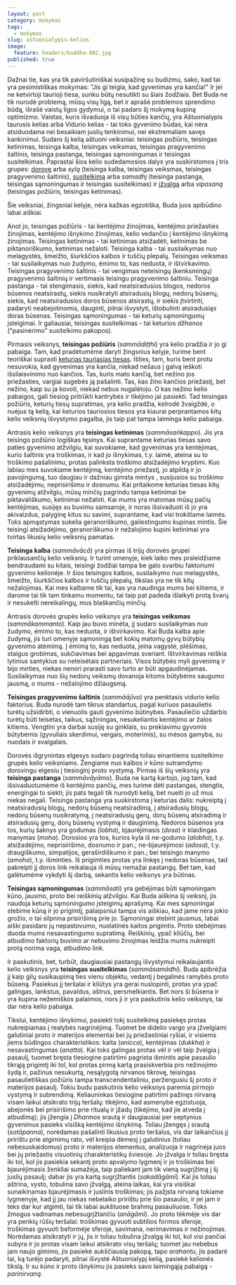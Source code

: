 ```yaml
---
layout: post
category: mokymas
tags:
  - mokymas
slug: astuonialypis-kelias
image:
  feature: headers/buddha-002.jpg
published: true
---
```


Dažnai tie, kas yra tik paviršutiniškai susipažinę su budizmu, sako, kad tai yra pesimistiškas mokymas: "Jis gi teigia, kad gyvenimas yra kančia!" Ir jei ne ketvirtoji taurioji tiesa, sunku būtų nesutikti su šiais žodžiais. Bet Buda ne tik nurodė problemą, mūsų visų ligą, bet ir aprašė problemos sprendimo būdą, išrašė vaistų ligos gydymui, o tai padaro šį mokymą kupiną optimizmo. Vaistas, kuris išvaduoja iš visų būties kančių, yra Aštuonialypis taurusis kelias arba Vidurio kelias - tai toks gyvenimo būdas, kai nėra atsiduodama nei besaikiam juslių tenkinimui, nei ekstremaliam savęs kankinimui.  Sudaro šį kelią aštuoni veiksniai: teisingas požiūris, teisingas ketinimas, teisinga kalba, teisingas veiksmas, teisingas pragyvenimo šaltinis, teisinga pastanga, teisingas sąmoningumas ir teisingas susitelkimas. Paprastai šios kelio sudedamosios dalys yra suskirstomos į tris grupes: <a href=http://polyhexlabs.com/theravada/praktika/post-dorove>dorovę</a> arba *sylą* (teisinga kalba, teisingas veiksmas, teisingas pragyvenimo šaltinis), <a href=http://polyhexlabs.com/theravada/praktika/post-meditacija>susitelkimą</a> arba *samadhį* (teisinga pastanga, teisingas sąmoningumas ir teisingas susitelkimas) ir <a href=http://polyhexlabs.com/theravada/praktika/post-meditacija>įžvalgą</a> arba *vipasaną* (teisingas požiūris, teisingas ketinimas).

Šie veiksniai, žingsniai kelyje, nėra kažkas egzotiška, Buda juos apibūdino labai aiškiai.

Anot jo, teisingas požiūris - tai kentėjimo žinojimas, kentėjimo priežasties žinojimas, kentėjimo išnykimo žinojimas, kelio vedančio į kentėjimo išnykimą žinojimas. Teisingas ketinimas - tai ketinimas atsižadėti, ketinimas be piktanoriškumo, ketinimas nežaloti. Teisinga kalba - tai susilaikymas nuo melagystės, šmeižto, šiurkščios kalbos ir tuščių plepalų. Teisingas veiksmas - tai susilaikymas nuo žudymo, ėmimo to, kas neduota, ir ištvirkavimo. Teisingas pragyvenimo šaltinis - tai vengimas neteisingų (kenksmingų) pragyvenimo šaltinių ir vertimasis teisingu pragyvenimo šaltiniu. Teisinga pastanga - tai stengimasis, siekis, kad neatsiradusios blogos, nedoros būsenos neatsirastų, siekis nusikratyti atsiradusių blogų, nedorų būsenų, siekis, kad neatsiradusios doros būsenos atsirastų, ir siekis įtvirtinti, padaryti neabejotinomis, dauginti, pilnai išvystyti, ištobulinti atsiradusiąs doras būsenas. Teisingas sąmoningumas - tai keturių sąmoningumų įsteigimai. Ir galiausiai, teisingas susitelkimas - tai keturios *džhanos* ("pasinėrimo" susitelkimo pakopos).

<!--break-->

Pirmasis veiksnys, **teisingas požiūris** (*sammādiṭṭhi*) yra kelio pradžia ir jo gi pabaiga. Tam, kad pradėtumėme daryti žingsnius kelyje, turime bent teoriškai suprasti <a href="mokymas/post-keturios-tauriosios-tiesos">keturias tauriąsias tiesas</a>. Išties, tam, kuris bent protu nesuvokia, kad gyvenimas yra kančia, niekad nešaus į galvą ieškoti išsilaisvinimo nuo kančios. Tas, kuris mato kančią, bet nežino jos priežasties, vargiai sugebės ją pašalinti. Tas, kas žino kančios priežastį, bet nežino, kaip su ja kovoti, niekad nebus nugalėtoju. O kas nežino kelio pabaigos, gali tiesiog pritrūkti kantrybės ir tikėjimo jai pasiekti. Tad teisingas požiūris, keturių tiesų supratimas, yra kelio pradžia, kelrodė žvaigždė, o nuėjus tą kelią, kai keturios tauriosios tiesos yra kiaurai perprantamos kitų kelio veiksnių išvystymo pagalba, jis taip pat tampa laiminga kelio pabaiga.

Antrasis kelio veiksnys yra **teisingas ketinimas** (*sammāsaṅkappo*). Jis yra teisingo požiūrio logiškas tęsinys. Kai suprantame keturias tiesas savo paties gyvenimo atžvilgiu, kai suvokiame, kad gyvenimas yra kentėjimas, kurio šaltinis yra troškimas, ir kad jo išnykimas, t.y. laimė, ateina su to troškimo pašalinimu, protas palinksta troškimo atsižadėjimo kryptimi. Kuo labiau mes suvokiame kentėjimą, kentėjimo priežastį, jo atpildą ir jo pavojingumą, tuo daugiau ir dažniau gimsta mintys , susijusios su troškimo atsižadėjimu, neprisirišimu ir dosnumu. Kai pritaikome keturias tiesas kitų gyvenimų atžvilgiu, mūsų minčių pagrindu tampa ketinimai be piktavališkumo, ketinimai nežaloti. Kai mums yra matomas mūsų pačių kentėjimas,  susijęs su buvimu samsaroje, ir noras išsivaduoti iš jo yra akivaizdus, palyginę kitus su savimi, suprantame, kad visi trokštame laimės. Toks apmąstymas sukelia geranoriškumo, gailestingumo kupinas mintis. Šie teisingi atsižadėjimo, geranoriškumo ir nežalojimo kupini ketinimai yra tvirtas likusių kelio veiksnių pamatas.

**Teisinga kalba** (*sammāvācā*) yra pirmas iš trijų dorovės grupei priklausančių kelio veiksnių. Ir turint omenyje, kiek laiko mes praleidžiame bendraudami su kitais, teisingi žodžiai tampa be galo svarbiu faktoriumi gyvenimo kelionėje. Ir šios teisingos kalbos, susilaikymo nuo melagystės, šmeižto, šiurkščios kalbos ir tuščių plepalų, tikslas yra ne tik kitų nežalojimas. Kai mes kalbame tik tai, kas yra naudinga mums bei kitiems,  ir darome tai tik tam tinkamu momentu, tai taip pat padeda išlaikyti protą švarų ir nesukelti nereikalingų, mus blaškančių minčių.

Antrasis dorovės grupės kelio veiksnys yra **teisingas veiksmas** (*sammākammanto*). Kaip jau buvo minėta, jį sudaro susilaikymas nuo žudymo, ėmimo to, kas neduota, ir ištvirkavimo. Kai Buda kalba apie žudymą, jis turi omenyje sąmoningą bet kokių matomų gyvų būtybių gyvenimo atėmimą. Į ėmimą to, kas neduota, įeina vagystė, plėšimas, staigus grobimas, sukčiavimas bei apgavimas sveriant. Ištvirkavimas reiškia lytinius santykius su neteisėtais partneriais. Visos būtybės myli gyvenimą ir bijo mirties, niekas nenori prarasti savo turto ar būti apgaudinėjamas. Susilaikymas nuo šių nedorų veiksmų dovanoja kitoms būtybėms saugumo jausmą, o mums - nežalojimo džiaugsmą.

**Teisingas pragyvenimo šaltinis** (*sammāājīvo*) yra penktasis vidurio kelio faktorius. Buda nurodė tam tikrus standartus, pagal kuriuos pasaulietis turėtų užsidirbti, o vienuolis gauti gyvenimo būtinybes. Pasauliečio uždarbis turėtų būti teisėtas, taikus, sąžiningas, nesukeliantis kentėjimo ar žalos kitiems. Vengtini yra darbai susiję su ginklais, su prekiavimu gyvomis būtybėmis (gyvuliais skerdimui, vergais, moterimis), su mėsos gamyba, su nuodais ir svaigalais.

Dorovės išgrynintas elgesys sudaro pagrindą toliau einantiems susitelkimo grupės kelio veiksniams. Žengiame nuo kalbos ir kūno sutramdymo dorovingu elgesiu į tiesioginį proto vystymą. Pirmas iš šių veiksnių yra **teisinga pastanga** (*sammāvāyāmo*). Buda ne kartą kartojo, jog tam, kad išsivaduotumėme iš kentėjimo pančių, mes turime dėti pastangas, stengtis, energingai to siekti; jis pats tegali tik nurodyti kelią, bet nueiti jo už mus niekas negali. Teisinga pastanga yra suskirstoma į keturias dalis: nukreiptą į neatsiradusių blogų, nedorų būsenų neatsiradimą, į atsiradusių blogų, nedorų būsenų nusikratymą, į neatsiradusių gerų, dorų būsenų atsiradimą ir atsiradusių gerų, dorų būsenų vystymą ir dauginimą. Nedoros būsenos yra tos, kurių šaknys yra godumas (*lobha*), bjaurėjimasis (*dosa*) ir klaidingas manymas (*moha*). Dorosios yra tos, kurios kyla iš ne-godumo (*alobha*), t.y. atsižadėjimo, neprisirišimo, dosnumo ir pan.; ne-bjaurėjimosi (*adosa*), t.y. draugiškumo, simpatijos, geraširdiškumo ir pan.; bei teisingo manymo (*amoha*), t.y. išminties. Iš prigimties protas yra linkęs į nedoras būsenas, tad pakreipti jį doros link reikalauja iš mūsų nemažai pastangų. Bet tam, kad galėtumėme vykdyti šį darbą, sekantis kelio veiksnys yra būtinas.

**Teisingas sąmoningumas** (*sammāsati*) yra gebėjimas būti sąmoningam kūno, jausmo, proto bei reiškinių atžvilgiu. Kai Buda aiškina šį veiksnį, jis naudoja keturių sąmoningumo įsteigimų aprašymą. Kai mes sąmoningai stebime kūną ir jo prigimtį, palaipsniui tampa vis aiškiau, kad jame nėra jokio grožio, o tai silpnina prisirišimą prie jo. Sąmoningai stebint jausmus, labai aiški pasidaro jų nepastovumo, nuolatinės kaitos prigimtis. Proto stebėjimas duoda mums nesavastingumo supratimą. Reiškinių, ypač kliūčių, bei atbudimo faktorių buvimo ar nebuvimo žinojimas leidžia mums nukreipti protą norima vaga, atbudimo link.

Ir paskutinis, bet, turbūt, daugiausiai pastangų išvystymui reikalaujantis kelio veiksnys yra **teisingas susitelkimas** (*sammāsamādhi*). Buda apibrėžia jį kaip gilų susikaupimą ties vienu objektu, vedantį į begalinės ramybės proto būseną. Pasiekus jį teršalai ir kliūtys yra gerai nuslopinti, protas yra ypač galingas, lankstus, pavaldus, aštrus, persmelkiantis. Bet nors ši būsena ir yra kupina nežemiškos palaimos, nors ji ir yra paskutinis kelio veiksnys, tai dar nėra kelio pabaiga.

Tikslui, kentėjimo išnykimui, pasiekti tokį susitelkimą pasiekęs protas nukreipiamas į realybės nagrinėjimą. Tuomet be didelio vargo yra įžvelgiami galutiniai proto ir materijos elementai bei jų priežastiniai ryšiai, ir visiems jiems būdingos charakteristikos: kaita (*anicca*), kentėjimas (*dukkha*) ir nesavastingumas (*anatta*). Kai toks galingas protas vėl ir vėl taip žvelgia į pasaulį, tuomet bręsta tiesiogine patirtimi pagrista išmintis apie pasaulio tikrąją prigimtį iki tol, kol protas pirmą kartą prasiskverbia pro nežinojimo šydą ir, pažinus nesukurtą, nesąlygotą nirvanos tikrovę, teisingas pasaulietiškas požiūris tampa transcendentaliniu, peržengusiu šį proto ir materijos pasaulį. Tokiu budu paskutinis kelio veiksnys paremia pirmojo vystymą ir subrendimą. Keliauninkas tiesiogine patirtimi pažinęs nirvaną visam laikui atsikrato trijų teršalų: tikėjimo, kad asmenybė egzistuoja, abejonės bei prisirišimo prie ritualų ir įžadų (tikėjimo, kad jie atveda į atbudimą); jis įžengia į *Dharmos* srautą ir daugiausiai per septynius gyvenimus pasieks visišką kentėjimo išnykimą. Toliau įžengęs į srautą (*sotāpanna*), norėdamas pašalinti likusius proto teršalus, vis dar laikančius jį pririštu prie atgimimų rato, vėl kreipia dėmesį į galutinius (toliau nebesuskaidomus) proto ir materijos elementus, analizuoja ir nagrinėja juos bei jų priežastis visuotinių charakteristikų šviesoje. Jo įžvalga ir toliau bręsta iki tol, kol jis pasiekia sekantį proto apvalymo lygmenį ir jo troškimas bei bjaurėjimasis ženkliai sumažėja, taip paliekant jam tik vieną sugrįžimą į šį juslių pasaulį; dabar jis yra kartą sugrįžtantis (*sakadāgāmī*). Kai jis toliau aštrina, vysto, tobulina savo įžvalgą, ateina laikas, kai yra visiškai sunaikinamas bjaurėjimasis ir juslinis troškimas; jis pažįsta nirvaną tokiame lygmenyje, kad jį jau niekas nebelaiko pririštu prie šio pasaulio, ir jei jam ir teks dar kur atgimti, tai tik labai aukštuose brahmų pasauliuose. Toks žmogus vadinamas nebesugrįžtančiu (*anāgāmī*). Jo proto tėkmėje vis dar yra penkių rūšių teršalai: troškimas gyvuoti subtilios formos sferoje, troškimas gyvuoti beformėje sferoje, savimana, nerimavimas ir nežinojimas. Norėdamas atsikratyti ir jų, jis ir toliau tobulina įžvalgą iki tol, kol visi pančiai subyra ir jo protas visam laikui atsikrato visų teršalų; tuomet jau nebebus jam naujo gimimo, jis pasiekė aukščiausią pakopą, tapo *arahantu*, jis padarė tai, ką turėjo padaryti, pilnai išvystė Aštuonialypį kelią, pasiekė kelionės tikslą. Ir su kūno ir proto išnykimu jis pasieks savo laimingąją pabaigą - *parinirvaną*.
